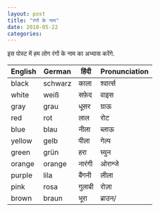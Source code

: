 ```yaml
---
layout: post
title: "रंगों के नाम"
date: 2018-05-22
categories:
---
```

इस पोस्ट में हम लोग रंगों के नाम का अभ्यास करेंगे.

| English | German  | हिंदी  | Pronunciation |
| ------- | ------- | ----- | ------------- |
| black   | schwarz | काला  | श्वार्त्स        |
| white   | weiß    | सफ़ेद   | वाइस          |
| gray    | grau    | धूसर   | ग्राऊ          |
| red     | rot     | लाल   | रोट           |
| blue    | blau    | नीला  | ब्लाऊ          |
| yellow  | gelb    | पीला  | गेल्प           |
| green   | grün    | हरा   | ग्र्युन          |
| orange  | orange  | नारंगी | ओरान्जे         |
| purple  | lila    | बैंगनी  | लीला          |
| pink    | rosa    | गुलाबी | रोज़ा          |
| brown   | braun   | भूरा   | ब्राउन/        |